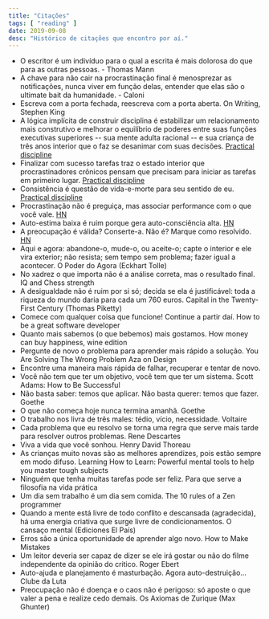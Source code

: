 ```yaml
---
title: "Citações"
tags: [ "reading" ]
date: 2019-09-08
desc: "Histórico de citações que encontro por aí."
---
```

 - O escritor é um indivíduo para o qual a escrita é mais dolorosa do que para as outras pessoas. - Thomas Mann
 - A chave para não cair na procrastinação final é menosprezar as notificações, nunca viver em função delas, entender que elas são o ultimate bait da humanidade. - Caloni
 - Escreva com a porta fechada, reescreva com a porta aberta. On Writing, Stephen King
 - A lógica implícita de construir disciplina é estabilizar um relacionamento mais construtivo e melhorar o equilíbrio de poderes entre suas funções executivas superiores -- sua mente adulta racional -- e sua criança de três anos interior que o faz se desanimar com suas decisões. <a href="http://www.wisdomination.com/practical-discipline/">Practical discipline</a>
 - Finalizar com sucesso tarefas traz o estado interior que procrastinadores crônicos pensam que precisam para iniciar as tarefas em primeiro lugar. <a href="http://www.wisdomination.com/practical-discipline/">Practical discipline</a>
 - Consistência é questão de vida-e-morte para seu sentido de eu. <a href="http://www.wisdomination.com/practical-discipline/">Practical discipline</a>
 - Procrastinação não é preguiça, mas associar performance com o que você vale. <a href="https://news.ycombinator.com/item?id=5378462">HN</a>
 - Auto-estima baixa é ruim porque gera auto-consciência alta. <a href="https://news.ycombinator.com/item?id=2462040">HN</a>
 - A preocupação é válida? Conserte-a. Não é? Marque como resolvido. <a href="https://news.ycombinator.com/item?id=509283">HN</a>
 - Aqui e agora: abandone-o, mude-o, ou aceite-o; capte o interior e ele vira exterior; não resista; sem tempo sem problema; fazer igual a acontecer. O Poder do Agora (Eckhart Tolle)
 - No xadrez o que importa não é a análise correta, mas o resultado final. IQ and Chess strength
 - A desigualdade não é ruim por si só; decida se ela é justificável: toda a riqueza do mundo daria para cada um 760 euros. Capital in the Twenty-First Century (Thomas Piketty)
 - Comece com qualquer coisa que funcione! Continue a partir daí. How to be a great software developer
 - Quanto mais sabemos (o que bebemos) mais gostamos. How money can buy happiness, wine edition
 - Pergunte de novo o problema para aprender mais rápido a solução. You Are Solving The Wrong Problem Aza on Design
 - Encontre uma maneira mais rápida de falhar, recuperar e tentar de novo.
 - Você não tem que ter um objetivo, você tem que ter um sistema. Scott Adams: How to Be Successful
 - Não basta saber: temos que aplicar. Não basta querer: temos que fazer. Goethe
 - O que não começa hoje nunca termina amanhã. Goethe
 - O trabalho nos livra de três males: tédio, vício, necessidade. Voltaire
 - Cada problema que eu resolvo se torna uma regra que serve mais tarde para resolver outros problemas. Rene Descartes
 - Viva a vida que você sonhou. Henry David Thoreau
 - As crianças muito novas são as melhores aprendizes, pois estão sempre em modo difuso. Learning How to Learn: Powerful mental tools to help you master tough subjects
 - Ninguém que tenha muitas tarefas pode ser feliz. Para que serve a filosofia na vida prática
 - Um dia sem trabalho é um dia sem comida. The 10 rules of a Zen programmer
 - Quando a mente está livre de todo conflito e descansada (agradecida), há uma energia criativa que surge livre de condicionamentos. O cansaço mental (Ediciones El País)
 - Erros são a única oportunidade de aprender algo novo. How to Make Mistakes
 - Um leitor deveria ser capaz de dizer se ele irá gostar ou não do filme independente da opinião do critico. Roger Ebert
 - Auto-ajuda e planejamento é masturbação. Agora auto-destruição... Clube da Luta
 - Preocupação não é doença e o caos não é perigoso: só aposte o que valer a pena e realize cedo demais. Os Axiomas de Zurique (Max Ghunter)
